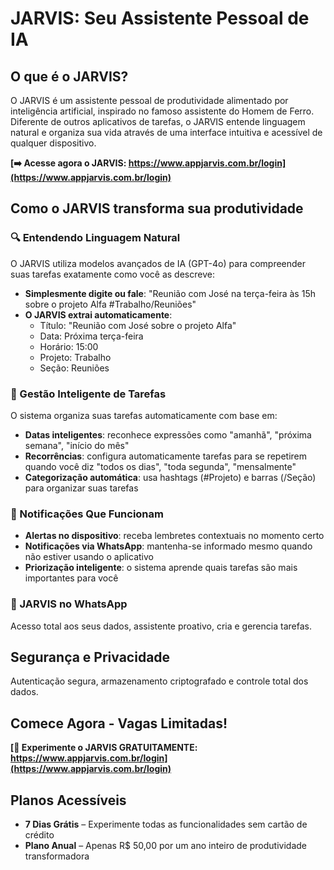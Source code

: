 # JARVIS: Seu Assistente Pessoal de IA

## O que é o JARVIS?

O JARVIS é um assistente pessoal de produtividade alimentado por inteligência artificial, inspirado no famoso assistente do Homem de Ferro. Diferente de outros aplicativos de tarefas, o JARVIS entende linguagem natural e organiza sua vida através de uma interface intuitiva e acessível de qualquer dispositivo.

**[➡️ Acesse agora o JARVIS: https://www.appjarvis.com.br/login](https://www.appjarvis.com.br/login)**

## Como o JARVIS transforma sua produtividade

### 🔍 Entendendo Linguagem Natural

O JARVIS utiliza modelos avançados de IA (GPT-4o) para compreender suas tarefas exatamente como você as descreve:

- **Simplesmente digite ou fale**: "Reunião com José na terça-feira às 15h sobre o projeto Alfa #Trabalho/Reuniões"
- **O JARVIS extrai automaticamente**:
  - Título: "Reunião com José sobre o projeto Alfa"
  - Data: Próxima terça-feira
  - Horário: 15:00
  - Projeto: Trabalho
  - Seção: Reuniões

### 📅 Gestão Inteligente de Tarefas

O sistema organiza suas tarefas automaticamente com base em:

- **Datas inteligentes**: reconhece expressões como "amanhã", "próxima semana", "início do mês"
- **Recorrências**: configura automaticamente tarefas para se repetirem quando você diz "todos os dias", "toda segunda", "mensalmente"
- **Categorização automática**: usa hashtags (#Projeto) e barras (/Seção) para organizar suas tarefas

### 🔔 Notificações Que Funcionam

- **Alertas no dispositivo**: receba lembretes contextuais no momento certo
- **Notificações via WhatsApp**: mantenha-se informado mesmo quando não estiver usando o aplicativo
- **Priorização inteligente**: o sistema aprende quais tarefas são mais importantes para você

### 🤖 JARVIS no WhatsApp

Acesso total aos seus dados, assistente proativo, cria e gerencia tarefas.

## Segurança e Privacidade

Autenticação segura, armazenamento criptografado e controle total dos dados.

## Comece Agora - Vagas Limitadas!

**[🚀 Experimente o JARVIS GRATUITAMENTE: https://www.appjarvis.com.br/login](https://www.appjarvis.com.br/login)**

## Planos Acessíveis

- **7 Dias Grátis** – Experimente todas as funcionalidades sem cartão de crédito
- **Plano Anual** – Apenas R$ 50,00 por um ano inteiro de produtividade transformadora 